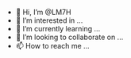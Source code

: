 - 👋 Hi, I’m @LM7H
- 👀 I’m interested in ...
- 🌱 I’m currently learning ...
- 💞️ I’m looking to collaborate on ...
- 📫 How to reach me ...

<!---
LM7H/LM7H is a ✨ special ✨ repository because its `README.md` (this file) appears on your GitHub profile.
You can click the Preview link to take a look at your changes.
--->
